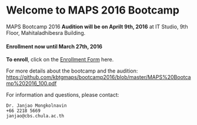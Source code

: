 # Welcome to MAPS 2016 Bootcamp

MAPS Bootcamp 2016 **Audition will be on Aprilt 9th, 2016** at IT Studio, 9th Floor, Mahitaladhibesra Building.

#### Enrollment now until March 27th, 2016
**To enroll**, click on the [Enrollment Form](http://www.goo.gl/forms/rzJWvTF5le">http://www.goo.gl/forms/rzJWvTF5le) here.

For more details about the bootcamp and the audition:
https://github.com/kbtgmaps/bootcamp2016/blob/master/MAPS%20Bootcamp%202016_100.pdf

For information and questions, please contact:

	Dr. Janjao Mongkolnavin
	+66 2218 5669
	janjao@cbs.chula.ac.th
